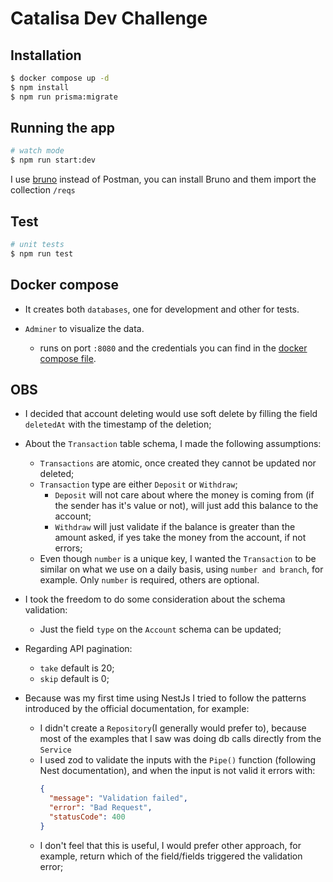 # Catalisa Dev Challenge
## Installation

```bash
$ docker compose up -d
$ npm install
$ npm run prisma:migrate
```

## Running the app

```bash
# watch mode
$ npm run start:dev
```

I use [bruno](https://github.com/usebruno/bruno) instead of Postman, you can install Bruno and them import the collection `/reqs`

## Test

```bash
# unit tests
$ npm run test
```

## Docker compose

- It creates both `databases`, one for development and other for tests. 

- `Adminer` to visualize the data.
    -  runs on port `:8080` and the credentials you can find in the [docker compose file](docker-compose.yml).

## OBS

- I decided that account deleting would use soft delete by filling the field `deletedAt` with the timestamp of the deletion;
- About the `Transaction` table schema, I made the following assumptions:
    - `Transactions` are atomic, once created they cannot be updated nor deleted;
    - `Transaction` type are either `Deposit` or `Withdraw`;
        - `Deposit` will not care about where the money is coming from (if the sender has it's value or not), will just add this balance to the account;
        - `Withdraw` will just validate if the balance is greater than the amount asked, if yes take the money from the account, if not errors;
    - Even though `number` is a unique key, I wanted the `Transaction` to be similar on what we use on a daily basis, using `number and branch`, for example. Only `number` is required, others are optional.

- I took the freedom to do some consideration about the schema validation:
    - Just the field `type` on the `Account` schema can be updated;
- Regarding API pagination:
    - `take` default is 20;
    - `skip` default is 0;
- Because was my first time using NestJs I tried to follow the patterns introduced by the official documentation, for example:
    - I didn't create a `Repository`(I generally would prefer to), because most of the examples that I saw was doing db calls directly from the `Service`
    - I used zod to validate the inputs with the `Pipe()` function (following Nest documentation), and when the input is not valid it errors with:
        ```json
        {
          "message": "Validation failed",
          "error": "Bad Request",
          "statusCode": 400
        }

        ```
    - I don't feel that this is useful, I would prefer other approach, for example, return which of the field/fields triggered the validation error;
